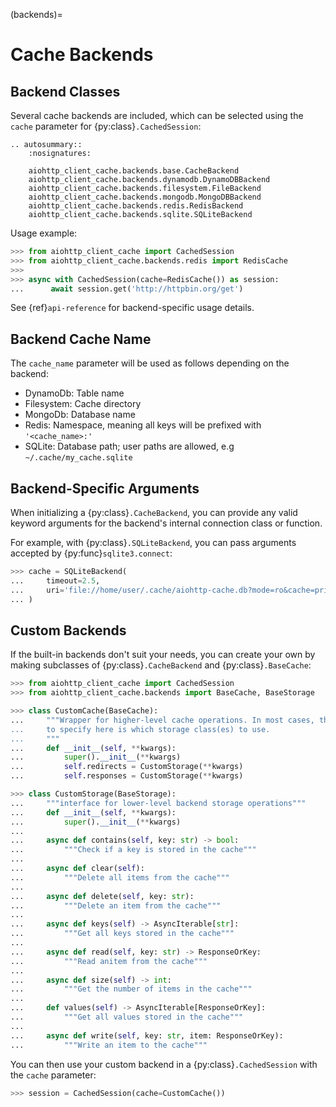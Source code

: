 (backends)=
# Cache Backends

## Backend Classes
Several cache backends are included, which can be selected using the `cache` parameter for
{py:class}`.CachedSession`:

```{eval-rst}
.. autosummary::
    :nosignatures:

    aiohttp_client_cache.backends.base.CacheBackend
    aiohttp_client_cache.backends.dynamodb.DynamoDBBackend
    aiohttp_client_cache.backends.filesystem.FileBackend
    aiohttp_client_cache.backends.mongodb.MongoDBBackend
    aiohttp_client_cache.backends.redis.RedisBackend
    aiohttp_client_cache.backends.sqlite.SQLiteBackend
```

Usage example:
```python
>>> from aiohttp_client_cache import CachedSession
>>> from aiohttp_client_cache.backends.redis import RedisCache
>>>
>>> async with CachedSession(cache=RedisCache()) as session:
...      await session.get('http://httpbin.org/get')
```

See {ref}`api-reference` for backend-specific usage details.

## Backend Cache Name
The `cache_name` parameter will be used as follows depending on the backend:
- DynamoDb: Table name
- Filesystem: Cache directory
- MongoDb: Database name
- Redis: Namespace, meaning all keys will be prefixed with `'<cache_name>:'`
- SQLite: Database path; user paths are allowed, e.g `~/.cache/my_cache.sqlite`

## Backend-Specific Arguments
When initializing a {py:class}`.CacheBackend`, you can provide any valid keyword arguments for the
backend's internal connection class or function.

For example, with {py:class}`.SQLiteBackend`, you can pass arguments accepted by
{py:func}`sqlite3.connect`:
```python
>>> cache = SQLiteBackend(
...     timeout=2.5,
...     uri='file://home/user/.cache/aiohttp-cache.db?mode=ro&cache=private',
... )
```

## Custom Backends
If the built-in backends don't suit your needs, you can create your own by making subclasses of
{py:class}`.CacheBackend` and {py:class}`.BaseCache`:
```python
>>> from aiohttp_client_cache import CachedSession
>>> from aiohttp_client_cache.backends import BaseCache, BaseStorage

>>> class CustomCache(BaseCache):
...     """Wrapper for higher-level cache operations. In most cases, the only thing you need
...     to specify here is which storage class(es) to use.
...     """
...     def __init__(self, **kwargs):
...         super().__init__(**kwargs)
...         self.redirects = CustomStorage(**kwargs)
...         self.responses = CustomStorage(**kwargs)

>>> class CustomStorage(BaseStorage):
...     """interface for lower-level backend storage operations"""
...     def __init__(self, **kwargs):
...         super().__init__(**kwargs)
...
...     async def contains(self, key: str) -> bool:
...         """Check if a key is stored in the cache"""
...
...     async def clear(self):
...         """Delete all items from the cache"""
...
...     async def delete(self, key: str):
...         """Delete an item from the cache"""
...
...     async def keys(self) -> AsyncIterable[str]:
...         """Get all keys stored in the cache"""
...
...     async def read(self, key: str) -> ResponseOrKey:
...         """Read anitem from the cache"""
...
...     async def size(self) -> int:
...         """Get the number of items in the cache"""
...
...     def values(self) -> AsyncIterable[ResponseOrKey]:
...         """Get all values stored in the cache"""
...
...     async def write(self, key: str, item: ResponseOrKey):
...         """Write an item to the cache"""
```

You can then use your custom backend in a {py:class}`.CachedSession` with the `cache` parameter:
```python
>>> session = CachedSession(cache=CustomCache())
```
